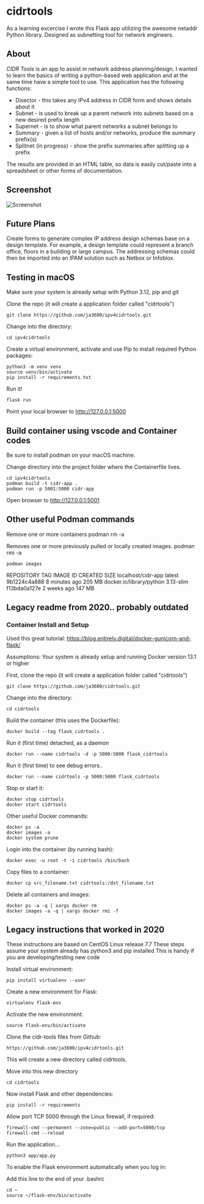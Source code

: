 # cidrtools
As a learning excercise I wrote this Flask app utilizing the awesome netaddr Python library. Designed as subnetting tool for network engineers.

## About
*CIDR Tools* is an app to assist in network address planning/design. I wanted to learn the basics of writing a python-based web application and at the same time have a simple tool to use.  This application has the following functions:
- Disector - this takes any IPv4 address in CIDR form and shows details about it
- Subnet - is used to break up a parent network into subnets based on a new desired prefix length
- Supernet - is to show what parent networks a subnet belongs to
- Summary - given a list of hosts and/or networks, produce the summary prefix(s)
- Splitnet (in progress) - show the prefix summaries after splitting up a prefix

The results are provided in an HTML table, so data is easily cut/paste into a spreadsheet or other forms of documentation.

## Screenshot
![Screenshot](app.png "Screenshot")

## Future Plans
Create forms to generate complex IP address design schemas base on a design template. For example, a design template could represent a branch office, floors in a building or large campus.  The addressing schemas could then be imported into an IPAM solution such as Netbox or Infoblox.  

## Testing in macOS

Make sure your system is already setup with Python 3.12, pip   and git

Clone the repo (it will create a application folder called "cidrtools")
    
    git clone https://github.com/ja3600/ipv4cidrtools.git

Change into the directory:

    cd ipv4cidrtools

Create a virtual environment, activate and use Pip to install required Python packages:

    python3 -m venv venv
    source venv/bin/activate
    pip install -r requirements.txt

Run it!

    flask run

Point your local browser to http://127.0.0.1:5000


## Build container using vscode and Container codes

Be sure to install podman on your macOS machine.

Change directory into the project folder where the Containerfile lives.

    cd ipv4cidrtools
    podman build -t cidr-app .
    podman run -p 5001:5000 cidr-app

Open browser to http://127.0.0.1:5001 


## Other useful Podman commands

Remove one or more containers 
    podman rm -a

Removes one or more previously pulled or locally created images.
    podman rmi -a

    podman images

REPOSITORY                TAG         IMAGE ID      CREATED        SIZE
localhost/cidr-app        latest      9b1224c4a888  8 minutes ago  205 MB
docker.io/library/python  3.13-slim   f13bda0a127e  2 weeks ago    147 MB









## Legacy readme from 2020.. probably outdated

### Container Install and Setup

Used this great tutorial:
https://blog.entirely.digital/docker-gunicorn-and-flask/

Assumptions: Your system is already setup and running Docker version 13.1 or higher

First, clone the repo (it will create a application folder called "cidrtools")
    
    git clone https://github.com/ja3600/cidrtools.git

Change into the directory:

    cd cidrtools

Build the container (this uses the Dockerfile):

    docker build --tag flask_cidrtools .

Run it (first time) detached, as a daemon
    
    docker run --name cidrtools -d -p 5000:5000 flask_cidrtools 

Run it (first time) to see debug errors..
    
    docker run --name cidrtools -p 5000:5000 flask_cidrtools 

Stop or start it:

    docker stop cidrtools
    docker start cidrtools

Other useful Docker commands:

    docker ps -a
    docker images -a
    docker system prune
    
Login into the container (by running bash):

    docker exec -u root -t -i cidrtools /bin/bash

Copy files to a container:

    docker cp src_filename.txt cidrtools:/dst_filename.txt

Delete all containers and images:

    docker ps -a -q | xargs docker rm
    docker images -a -q | xargs docker rmi -f



## Legacy instructions that worked in 2020

These instructions are based on CentOS Linux release 7.7
These steps assume your system already has python3 and pip installed
This is handy if you are developing/testing new code

Install virtual environment:

    pip install virtualenv --user

Create a new environment for Flask:

    virtualenv flask-env

Activate the new environment:

    source flask-env/bin/activate

Clone the cidr-tools files from Github:

    https://github.com/ja3600/ipv4cidrtools.git

This will create a new directory called cidrtools.

Move into this new directory

    cd cidrtools

Now install Flask and other dependencies:

    pip install -r requirements

Allow port TCP 5000 through the Linux firewall, if required:

    firewall-cmd --permanent --zone=public --add-port=5000/tcp 
    firewall-cmd --reload

Run the application...

    python3 app/app.py

To enable the Flask environment automatically when you log in:

Add this line to the end of your .bashrc

    cd ~
    source ~/flask-env/bin/activate